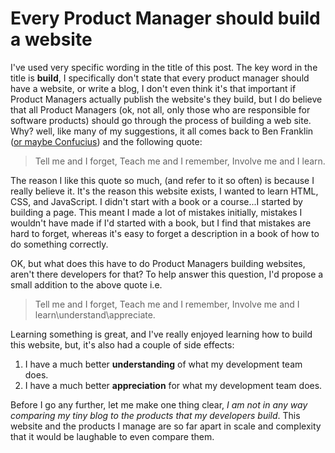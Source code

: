 # Every Product Manager should build a website

I've used very specific wording in the title of this post. The key word in the title is **build**, I specifically don't state that every product manager should have a website, or write a blog, I don't even think it's that important if Product Managers actually publish the website's they build, but I do believe that all Product Managers (ok, not all, only those who are responsible for software products) should go through the process of building a web site. Why? well, like many of my suggestions, it all comes back to Ben Franklin ([or maybe Confucius](https://quoteinvestigator.com/2019/02/27/tell/)) and the following quote:

> Tell me and I forget,
> Teach me and I remember,
> Involve me and I learn.

The reason I like this quote so much, (and refer to it so often) is because I really believe it. It's the reason this website exists, I wanted to learn HTML, CSS, and JavaScript. I didn't start with a book or a course...I started by building a page. This meant I made a lot of mistakes initially, mistakes I wouldn't have made if I'd started with a book, but I find that mistakes are hard to forget, whereas it's easy to forget a description in a book of how to do something correctly.

OK, but what does this have to do Product Managers building websites, aren't there developers for that? To help answer this question, I'd propose a small addition to the above quote i.e.

> Tell me and I forget,
> Teach me and I remember,
> Involve me and I learn\understand\appreciate.

Learning something is great, and I've really enjoyed learning how to build this website, but, it's also had a couple of side effects:

1. I have a much better **understanding** of what my development team does.
2. I have a much better **appreciation** for what my development team does.

Before I go any further, let me make one thing clear, _I am not in any way comparing my tiny blog to the products that my developers build_. This website and the products I manage are so far apart in scale and complexity that it would be laughable to even compare them.
